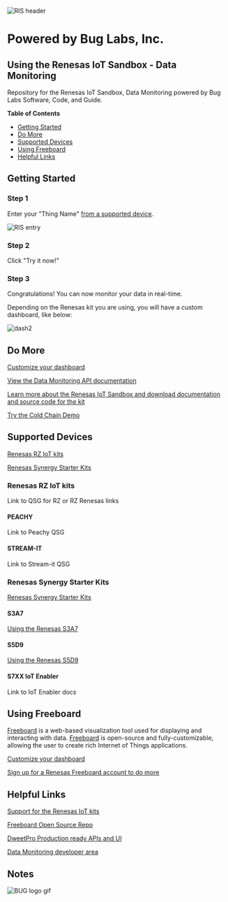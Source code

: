 ![RIS header](https://github.com/buglabs/Synergy-Starter-Kit/raw/master/Pictures/RIS%20header.PNG)

# Powered by Bug Labs, Inc. 
## Using the Renesas IoT Sandbox - Data Monitoring

Repository for the Renesas IoT Sandbox, Data Monitoring powered by Bug Labs Software, Code, and Guide.

**Table of Contents** 
- [Getting Started](#getting-started)
- [Do More](#do-more)
- [Supported Devices](#supported-devices)
- [Using Freeboard](#using-freeboard)
- [Helpful Links](#helpful-links)

## Getting Started

### Step 1 

Enter your "Thing Name" [from a supported device](#supported-devices).

![RIS entry](https://github.com/buglabs/Synergy-Starter-Kit/raw/master/Pictures/RIS%20entry.PNG)

### Step 2 

Click "Try it now!"

### Step 3

Congratulations! You can now monitor your data in real-time. 

Depending on the Renesas kit you are using, you will have a custom dashboard, like below:

![dash2](https://github.com/buglabs/Synergy-Starter-Kit/raw/master/Pictures/dash2.PNG)

## Do More

[Customize your dashboard](https://github.com/buglabs/Synergy-Starter-Kit/blob/master/README.md#using-freeboard)

[View the Data Monitoring API documentation](https://renesas.dweet.io/play/)

[Learn more about the Renesas IoT Sandbox and download documentation and source code for the kit](https://www.renesas.com/iotsandbox)

[Try the Cold Chain Demo](https://github.com/buglabs/Synergy-Starter-Kit/raw/master/Cold%20Chain/User%20Guide.md) 

## Supported Devices

[Renesas RZ IoT kits](*renesas-rz-iot-kits)

[Renesas Synergy Starter Kits](*renesas-synergy-starter-kit)

### Renesas RZ IoT kits

Link to QSG for RZ or RZ Renesas links 

#### PEACHY

Link to Peachy QSG

#### STREAM-IT

Link to Stream-it QSG

### Renesas Synergy Starter Kits

[Renesas Synergy Starter Kits](https://github.com/buglabs/Synergy-Starter-Kit)

#### S3A7

[Using the Renesas S3A7](https://github.com/buglabs/Synergy-Starter-Kit/raw/master/S3A7/readme.md)

#### S5D9

[Using the Renesas S5D9](https://github.com/buglabs/Synergy-Starter-Kit/blob/master/README.md)

#### S7XX IoT Enabler

Link to IoT Enabler docs


## Using Freeboard

[Freeboard](https://freeboard.io) is a web-based visualization tool used for displaying and interacting with data. [Freeboard](https://freeboard.io) is open-source and fully-customizable, allowing the user to create rich Internet of Things applications.

[Customize your dashboard](https://github.com/buglabs/Synergy-Starter-Kit/blob/master/README.md#using-freeboard)

[Sign up for a Renesas Freeboard account to do more](https://renesas.freeboard.io/signup)


## Helpful Links

[Support for the Renesas IoT kits](http://renesasrulz.com/iot/)

[Freeboard Open Source Repo](https://github.com/Freeboard/freeboard)

[DweetPro Production ready APIs and UI](https://dweetpro.io)

[Data Monitoring developer area](https://renesas.dweet.io/) 


## Notes


![BUG logo gif](https://github.com/buglabs/Synergy-Starter-Kit/raw/master/Pictures/BUG_logo_gif.gif)
